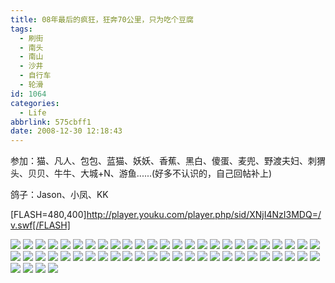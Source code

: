 ```yaml
---
title: 08年最后的疯狂，狂奔70公里，只为吃个豆腐
tags:
  - 刷街
  - 南头
  - 南山
  - 沙井
  - 自行车
  - 轮滑
id: 1064
categories:
  - Life
abbrlink: 575cbff1
date: 2008-12-30 12:18:43
---
```


参加：猫、凡人、包包、蓝猫、妖妖、香蕉、黑白、傻蛋、麦兜、野渡夫妇、刺猬头、贝贝、牛牛、大城+N、游鱼......(好多不认识的，自己回帖补上) 

鸽子：Jason、小凤、KK 

[FLASH=480,400]http://player.youku.com/player.php/sid/XNjI4NzI3MDQ=/v.swf[/FLASH] 

![](/images/2008/12/30_30_121843_10700.jpg) 
![](/images/2008/12/30_30_121843_0_10701.jpg) 
![](/images/2008/12/30_30_121843_1_10702.jpg) 
![](/images/2008/12/30_30_121843_2_10703.jpg) 
![](/images/2008/12/30_30_121843_3_10704.jpg) 
![](/images/2008/12/30_30_121843_4_10705.jpg) 
![](/images/2008/12/30_30_121843_5_10706.jpg) 
![](/images/2008/12/30_30_121843_6_10707.jpg) 
![](/images/2008/12/30_30_121843_7_10708.jpg) 
![](/images/2008/12/30_30_121843_8_10709.jpg) 
![](/images/2008/12/30_30_121843_9_10710.jpg) 
![](/images/2008/12/30_30_121843_10_10711.jpg) 
![](/images/2008/12/30_30_121843_11_10712.jpg) 
![](/images/2008/12/30_30_121843_12_10713.jpg) 
![](/images/2008/12/30_30_121843_13_10714.jpg) 
![](/images/2008/12/30_30_121843_14_10715.jpg) 
![](/images/2008/12/30_30_121843_15_10716.jpg) 
![](/images/2008/12/30_30_121843_16_10717.jpg) 
![](/images/2008/12/30_30_121843_17_10718.jpg) 
![](/images/2008/12/30_30_121843_18_10719.jpg) 
![](/images/2008/12/30_30_121843_19_10720.jpg) 
![](/images/2008/12/30_30_121843_20_10721.jpg) 
![](/images/2008/12/30_30_121843_21_10722.jpg) 
![](/images/2008/12/30_30_121843_22_10723.jpg) 
![](/images/2008/12/30_30_121843_23_10724.jpg) 
![](/images/2008/12/30_30_121843_24_10725.jpg) 
![](/images/2008/12/30_30_121843_25_10726.jpg) 
![](/images/2008/12/30_30_121843_26_10727.jpg) 
![](/images/2008/12/30_30_121843_27_10728.jpg) 
![](/images/2008/12/30_30_121843_28_10729.jpg) 
![](/images/2008/12/30_30_121843_29_10730.jpg) 
![](/images/2008/12/30_30_121843_30_10731.jpg) 
![](/images/2008/12/30_30_121843_31_10732.jpg) 
![](/images/2008/12/30_30_121843_32_10733.jpg) 
![](/images/2008/12/30_30_121843_33_10734.jpg) 
![](/images/2008/12/30_30_121843_34_10735.jpg) 
![](/images/2008/12/30_30_121843_35_10736.jpg) 
![](/images/2008/12/30_30_121843_36_10737.jpg) 
![](/images/2008/12/30_30_121843_37_10738.jpg) 
![](/images/2008/12/30_30_121843_38_10739.jpg) 
![](/images/2008/12/30_30_121843_39_10740.jpg) 
![](/images/2008/12/30_30_121843_40_10741.jpg) 
![](/images/2008/12/30_30_121843_41_10742.jpg) 
![](/images/2008/12/30_30_121843_42_10743.jpg) 
![](/images/2008/12/30_30_121843_43_10744.jpg) 
![](/images/2008/12/30_30_121843_44_10745.jpg) 
![](/images/2008/12/30_30_121843_45_10746.jpg) 
![](/images/2008/12/30_30_121843_46_10747.jpg) 
![](/images/2008/12/30_30_121843_47_10748.jpg) 
![](/images/2008/12/30_30_121843_48_10749.jpg) 
![](/images/2008/12/30_30_121843_49_10750.jpg) 
![](/images/2008/12/30_30_121843_50_10751.jpg) 
![](/images/2008/12/30_30_121843_51_10752.jpg) 
![](/images/2008/12/30_30_121843_52_10753.jpg)